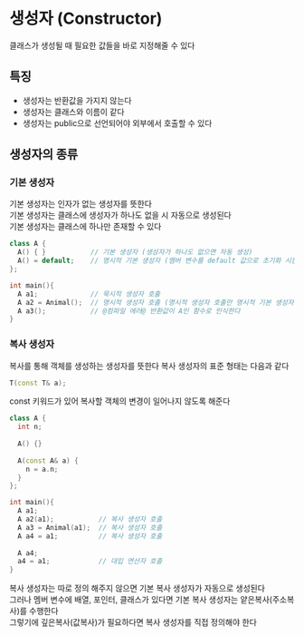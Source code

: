 # 생성자 (Constructor)
클래스가 생성될 때 필요한 값들을 바로 지정해줄 수 있다

## 특징
- 생성자는 반환값을 가지지 않는다
- 생성자는 클래스와 이름이 같다
- 생성자는 public으로 선언되어야 외부에서 호출할 수 있다

## 생성자의 종류
### 기본 생성자
기본 생성자는 인자가 없는 생성자를 뜻한다  
기본 생성자는 클래스에 생성자가 하나도 없을 시 자동으로 생성된다  
기본 생성자는 클래스에 하나만 존재할 수 있다 
``` C++
class A {
  A() { }           // 기본 생성자 (생성자가 하나도 없으면 자동 생성)
  A() = default;    // 명시적 기본 생성자 (멤버 변수를 default 값으로 초기화 시킨다)
};

int main(){
  A a1;             // 묵시적 생성자 호출
  A a2 = Animal();  // 명시적 생성자 호출 (명시적 생성자 호출만 명시적 기본 생성자를 호출할 수 있다)
  A a3();           // @컴파일 에러@ 반환값이 A인 함수로 인식한다
}
```

### 복사 생성자
복사를 통해 객체를 생성하는 생성자를 뜻한다
복사 생성자의 표준 형태는 다음과 같다
``` C++
T(const T& a);
```
const 키워드가 있어 복사할 객체의 변경이 일어나지 않도록 해준다
``` C++
class A {
  int n;
  
  A() {}
  
  A(const A& a) {
    n = a.n;
  }
};

int main(){
  A a1;
  A a2(a1);           // 복사 생성자 호출
  A a3 = Animal(a1);  // 복사 생성자 호출
  A a4 = a1;          // 복사 생성자 호출
  
  A a4;
  a4 = a1;            // 대입 연산자 호출
}
```
복사 생성자는 따로 정의 해주지 않으면 기본 복사 생성자가 자동으로 생성된다  
그러나 멤버 변수에 배열, 포인터, 클래스가 있다면 기본 복사 생성자는 얕은복사(주소복사)를 수행한다  
그렇기에 깊은복사(값복사)가 필요하다면 복사 생성자를 직접 정의해야 한다
